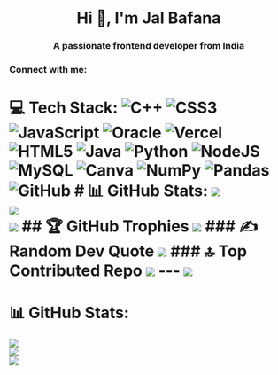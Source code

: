 <h1 align="center">Hi 👋, I'm Jal Bafana</h1>
<h3 align="center">A passionate frontend developer from India</h3>

<h3 align="left">Connect with me:</h3>
<p align="left">
</p>

# 💻 Tech Stack: ![C++](https://img.shields.io/badge/c++-%2300599C.svg?style=for-the-badge&logo=c%2B%2B&logoColor=white) ![CSS3](https://img.shields.io/badge/css3-%231572B6.svg?style=for-the-badge&logo=css3&logoColor=white) ![JavaScript](https://img.shields.io/badge/javascript-%23323330.svg?style=for-the-badge&logo=javascript&logoColor=%23F7DF1E) ![Oracle](https://img.shields.io/badge/Oracle-F80000?style=for-the-badge&logo=oracle&logoColor=white) ![Vercel](https://img.shields.io/badge/vercel-%23000000.svg?style=for-the-badge&logo=vercel&logoColor=white) ![HTML5](https://img.shields.io/badge/html5-%23E34F26.svg?style=for-the-badge&logo=html5&logoColor=white) ![Java](https://img.shields.io/badge/java-%23ED8B00.svg?style=for-the-badge&logo=openjdk&logoColor=white) ![Python](https://img.shields.io/badge/python-3670A0?style=for-the-badge&logo=python&logoColor=ffdd54) ![NodeJS](https://img.shields.io/badge/node.js-6DA55F?style=for-the-badge&logo=node.js&logoColor=white) ![MySQL](https://img.shields.io/badge/mysql-4479A1.svg?style=for-the-badge&logo=mysql&logoColor=white) ![Canva](https://img.shields.io/badge/Canva-%2300C4CC.svg?style=for-the-badge&logo=Canva&logoColor=white) ![NumPy](https://img.shields.io/badge/numpy-%23013243.svg?style=for-the-badge&logo=numpy&logoColor=white) ![Pandas](https://img.shields.io/badge/pandas-%23150458.svg?style=for-the-badge&logo=pandas&logoColor=white) ![GitHub](https://img.shields.io/badge/github-%23121011.svg?style=for-the-badge&logo=github&logoColor=white) # 📊 GitHub Stats: ![](https://github-readme-stats.vercel.app/api?username=Jal-Bafana&theme=dark&hide_border=false&include_all_commits=true&count_private=true)<br/> ![](https://github-readme-streak-stats.herokuapp.com/?user=Jal-Bafana&theme=dark&hide_border=false)<br/> ![](https://github-readme-stats.vercel.app/api/top-langs/?username=Jal-Bafana&theme=dark&hide_border=false&include_all_commits=true&count_private=true&layout=compact) ## 🏆 GitHub Trophies ![](https://github-profile-trophy.vercel.app/?username=Jal-Bafana&theme=radical&no-frame=false&no-bg=false&margin-w=4) ### ✍️ Random Dev Quote ![](https://quotes-github-readme.vercel.app/api?type=horizontal&theme=radical) ### 🔝 Top Contributed Repo ![](https://github-contributor-stats.vercel.app/api?username=Jal-Bafana&limit=5&theme=dark&combine_all_yearly_contributions=true) --- [![](https://visitcount.itsvg.in/api?id=Jal-Bafana&icon=0&color=13)](https://visitcount.itsvg.in)


# 📊 GitHub Stats:
![](https://github-readme-stats.vercel.app/api?username=Jal-Bafana&theme=dark&hide_border=false&include_all_commits=false&count_private=false)<br/>
![](https://github-readme-streak-stats.herokuapp.com/?user=Jal-Bafana&theme=dark&hide_border=false)<br/>
![](https://github-readme-stats.vercel.app/api/top-langs/?username=Jal-Bafana&theme=dark&hide_border=false&include_all_commits=false&count_private=false&layout=compact)
